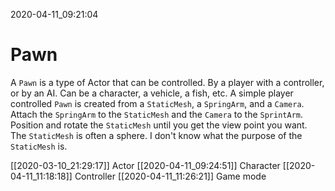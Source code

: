 2020-04-11_09:21:04

# Pawn

A `Pawn` is a type of Actor that can be controlled.
By a player with a controller, or by an AI.
Can be a character, a vehicle, a fish, etc.
A simple player controlled `Pawn` is created from a `StaticMesh`, a `SpringArm`, and a `Camera`.
Attach the `SpringArm` to the `StaticMesh` and the `Camera` to the `SprintArm`.
Position and rotate the `StaticMesh` until you get the view point you want.
The `StaticMesh` is often a sphere.
I don't know what the purpose of the `StaticMesh` is.



[[2020-03-10_21:29:17]] Actor
[[2020-04-11_09:24:51]] Character
[[2020-04-11_11:18:18]] Controller
[[2020-04-11_11:26:21]] Game mode
